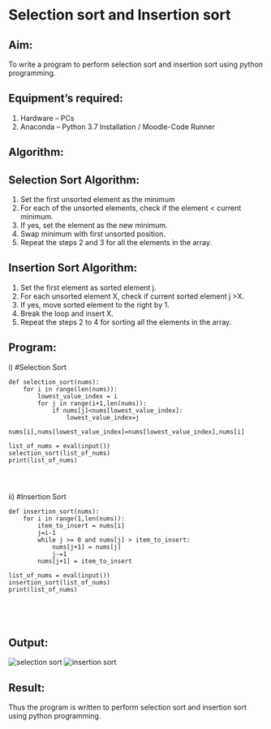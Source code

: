 # Selection sort and Insertion sort
## Aim:
To write a program to perform selection sort and insertion sort using python programming.
## Equipment’s required:
1.	Hardware – PCs
2.	Anaconda – Python 3.7 Installation / Moodle-Code Runner
## Algorithm:
## Selection Sort Algorithm:
1.	Set the first unsorted element as the minimum
2.	For each of the unsorted elements, check if the element < current minimum.
3.	If yes, set the element as the new minimum.
4.	Swap minimum with first unsorted position.
5.	Repeat the steps 2 and 3 for all the elements in the array.
## Insertion Sort Algorithm:
1.	Set the first element as sorted element j.
2.	For each unsorted element X, check if current sorted element j >X.
3.	If yes, move sorted element to the right by 1.
4.	Break the loop and insert X.
5.	Repeat the steps 2 to 4 for sorting all the elements in the array.
## Program:
i)	#Selection Sort
```
def selection_sort(nums):
    for i in range(len(nums)):
        lowest_value_index = i
        for j in range(i+1,len(nums)):
            if nums[j]<nums[lowest_value_index]:
                lowest_value_index=j
        nums[i],nums[lowest_value_index]=nums[lowest_value_index],nums[i]
    
list_of_nums = eval(input())
selection_sort(list_of_nums)
print(list_of_nums)




```
ii)	#Insertion Sort
```
def insertion_sort(nums):
    for i in range(1,len(nums)):
        item_to_insert = nums[i]
        j=i-1
        while j >= 0 and nums[j] > item_to_insert:
            nums[j+1] = nums[j]
            j-=1
        nums[j+1] = item_to_insert

list_of_nums = eval(input())
insertion_sort(list_of_nums)
print(list_of_nums)





```

## Output:
![selection sort](https://user-images.githubusercontent.com/121490575/214899557-ab2387c6-b9bd-472b-9c3c-f6e20a01c3d8.png)
![insertion sort](https://user-images.githubusercontent.com/121490575/214899599-c6cc43e7-5652-48b7-87cc-ad87a2665d51.png)


## Result:
Thus the program is written to perform selection sort and insertion sort using python programming.

